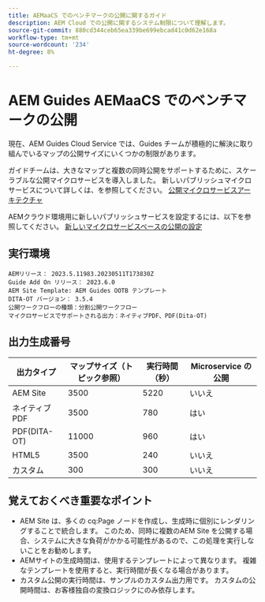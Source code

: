```yaml
---
title: AEMaaCS でのベンチマークの公開に関するガイド
description: AEM Cloud での公開に関するシステム制限について理解します。
source-git-commit: 880cd344ceb65ea339be699ebcad41c0d62e168a
workflow-type: tm+mt
source-wordcount: '234'
ht-degree: 8%

---
```


# AEM Guides AEMaaCS でのベンチマークの公開

現在、AEM Guides Cloud Service では、Guides チームが積極的に解決に取り組んでいるマップの公開サイズにいくつかの制限があります。

ガイドチームは、大きなマップと複数の同時公開をサポートするために、スケーラブルな公開マイクロサービスを導入しました。 新しいパブリッシュマイクロサービスについて詳しくは、を参照してください。 [公開マイクロサービスアーキテクチャ](publish-microservice-architecture-and-performance.md)

AEMクラウド環境用に新しいパブリッシュサービスを設定するには、以下を参照してください。 [新しいマイクロサービスベースの公開の設定](configure-microservices.md)


## 実行環境

    AEMリリース： 2023.5.11983.20230511T173830Z
    Guide Add On リリース： 2023.6.0
    AEM Site Template: AEM Guides OOTB テンプレート
    DITA-OT バージョン： 3.5.4
    公開ワークフローの種類：分割公開ワークフロー
    マイクロサービスでサポートされる出力：ネイティブPDF、PDF(Dita-OT)

## 出力生成番号

| 出力タイプ | マップサイズ（トピック参照） | 実行時間（秒） | Microservice の公開 |
|---------------|------------------------------|----------------------------|-----------------------|
| AEM Site | 3500 | 5220 | いいえ |
| ネイティブPDF | 3500 | 780 | はい |
| PDF(DITA-OT) | 11000 | 960 | はい |
| HTML5 | 3500 | 240 | いいえ |
| カスタム | 300 | 300 | いいえ |

## 覚えておくべき重要なポイント

- AEM Site は、多くの cq:Page ノードを作成し、生成時に個別にレンダリングすることで統合します。 このため、同時に複数のAEM Site を公開する場合、システムに大きな負荷がかかる可能性があるので、この処理を実行しないことをお勧めします。
- AEMサイトの生成時間は、使用するテンプレートによって異なります。 複雑なテンプレートを使用すると、実行時間が長くなる場合があります。
- カスタム公開の実行時間は、サンプルのカスタム出力用です。 カスタムの公開時間は、お客様独自の変換ロジックにのみ依存します。
